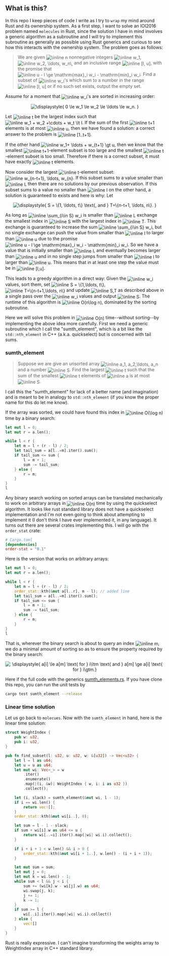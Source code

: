 ## What is this?

In this repo I keep pieces of code I write as I try to `wrap` my mind
around Rust and its ownership system.
As a first step, I want to solve an IOI2016 problem named `molecules` in Rust,
since the solution I have in mind involves a generic algorithm
as a subroutine and I will try to implement this subroutine as generally as
possible using Rust generics and curious to see how this interacts with the
ownership system. The problem goes as follows:

> We are given <img alt="\inline n" src="https://latex.codecogs.com/png.latex?%5Cinline%20n" align="center"/> nonnegative integers <img alt="\inline w_1" src="https://latex.codecogs.com/png.latex?%5Cinline%20w_1" align="center"/>, <img alt="\inline w_2, \ldots, w_n\," src="https://latex.codecogs.com/png.latex?%5Cinline%20w_2%2C%20%5Cldots%2C%20w_n%5C%2C" align="center"/> and an 
> inclusive range <img alt="\inline [l, u]" src="https://latex.codecogs.com/png.latex?%5Cinline%20%5Bl%2C%20u%5D" align="center"/>, with the promise that <img alt="\inline u - l \ge
  \mathrm{max}_i w_i - \mathrm{min}_i w_i" src="https://latex.codecogs.com/png.latex?%5Cinline%20u%20-%20l%20%5Cge%0A%20%20%5Cmathrm%7Bmax%7D_i%20w_i%20-%20%5Cmathrm%7Bmin%7D_i%20w_i" align="center"/>.
> Find a subset of <img alt="\inline w_i" src="https://latex.codecogs.com/png.latex?%5Cinline%20w_i" align="center"/>'s which sum to a number in the range <img alt="\inline [l, u]" src="https://latex.codecogs.com/png.latex?%5Cinline%20%5Bl%2C%20u%5D" align="center"/> or if no
> such set exists, output the empty set.

Assume for a moment that <img alt="\inline w_i" src="https://latex.codecogs.com/png.latex?%5Cinline%20w_i" align="center"/>'s are sorted in increasing order:

<p align=center><img alt="\displaystyle{
0 \le w_1 \le w_2 \le \ldots \le w_n.
}" src="https://latex.codecogs.com/png.latex?%5Cdisplaystyle%7B%0A0%20%5Cle%20w_1%20%5Cle%20w_2%20%5Cle%20%5Cldots%20%5Cle%20w_n.%0A%7D"/></p>


Let <img alt="\inline t" src="https://latex.codecogs.com/png.latex?%5Cinline%20t" align="center"/> be the largest index such that <img alt="\inline w_1 + w_2 +\cdots + w_t \lt l" src="https://latex.codecogs.com/png.latex?%5Cinline%20w_1%20%2B%20w_2%20%2B%5Ccdots%20%2B%20w_t%20%3C%20l" align="center"/>. If 
the sum of the first <img alt="\inline t+1" src="https://latex.codecogs.com/png.latex?%5Cinline%20t%2B1" align="center"/> elements is at most <img alt="\inline u" src="https://latex.codecogs.com/png.latex?%5Cinline%20u" align="center"/>, then we have found a
solution: a correct answer to the problem is <img alt="\inline [1..t+1]" src="https://latex.codecogs.com/png.latex?%5Cinline%20%5B1..t%2B1%5D" align="center"/>.

If the other hand <img alt="\inline w_1+ \ldots + w_{t+1} \gt u" src="https://latex.codecogs.com/png.latex?%5Cinline%20w_1%2B%20%5Cldots%20%2B%20w_%7Bt%2B1%7D%20%3E%20u" align="center"/>, then we know that the smallest
<img alt="\inline t+1" src="https://latex.codecogs.com/png.latex?%5Cinline%20t%2B1" align="center"/>-element subset is too large and the smallest <img alt="\inline t" src="https://latex.codecogs.com/png.latex?%5Cinline%20t" align="center"/>-element subset is too
small. Therefore if there is a correct subset, it must have exactly <img alt="\inline t" src="https://latex.codecogs.com/png.latex?%5Cinline%20t" align="center"/>
elements.

Now consider the largest <img alt="\inline t" src="https://latex.codecogs.com/png.latex?%5Cinline%20t" align="center"/>-element subset: <img alt="\inline w_{n-t+1}, \ldots, w_{n}" src="https://latex.codecogs.com/png.latex?%5Cinline%20w_%7Bn-t%2B1%7D%2C%20%5Cldots%2C%20w_%7Bn%7D" align="center"/>.
If this subset sums to a value smaller than <img alt="\inline l" src="https://latex.codecogs.com/png.latex?%5Cinline%20l" align="center"/>, then there are no solutions
by our previous observation. If this subset sums to a value no smaller than 
<img alt="\inline l" src="https://latex.codecogs.com/png.latex?%5Cinline%20l" align="center"/> on the other hand, a solution is guaranteed to exists and here is why:
Let 
<p align=center><img alt="\displaystyle{
S = \{1, \ldots, t\} \text{, and } T=\{n-t+1, \ldots, n\}.
}" src="https://latex.codecogs.com/png.latex?%5Cdisplaystyle%7B%0AS%20%3D%20%5C%7B1%2C%20%5Cldots%2C%20t%5C%7D%20%5Ctext%7B%2C%20and%20%7D%20T%3D%5C%7Bn-t%2B1%2C%20%5Cldots%2C%20n%5C%7D.%0A%7D"/></p>

As long as <img alt="\inline \sum_{i\in S} w_i" src="https://latex.codecogs.com/png.latex?%5Cinline%20%5Csum_%7Bi%5Cin%20S%7D%20w_i" align="center"/> is smaller than <img alt="\inline l" src="https://latex.codecogs.com/png.latex?%5Cinline%20l" align="center"/>, exchange the smallest
index in <img alt="\inline S" src="https://latex.codecogs.com/png.latex?%5Cinline%20S" align="center"/> with the largest index in <img alt="\inline T" src="https://latex.codecogs.com/png.latex?%5Cinline%20T" align="center"/>. This exchange is guaranteed to 
increase the sum <img alt="\inline \sum_{i\in S} w_i" src="https://latex.codecogs.com/png.latex?%5Cinline%20%5Csum_%7Bi%5Cin%20S%7D%20w_i" align="center"/>, but no single exchange can push the value 
from smaller than <img alt="\inline l" src="https://latex.codecogs.com/png.latex?%5Cinline%20l" align="center"/> to larger than <img alt="\inline u" src="https://latex.codecogs.com/png.latex?%5Cinline%20u" align="center"/> due to the promise <img alt="\inline u - l \ge
\mathrm{max}_i w_i - \mathrm{min}_i w_i" src="https://latex.codecogs.com/png.latex?%5Cinline%20u%20-%20l%20%5Cge%0A%5Cmathrm%7Bmax%7D_i%20w_i%20-%20%5Cmathrm%7Bmin%7D_i%20w_i" align="center"/>. So we have a value that is initially
smaller than <img alt="\inline l" src="https://latex.codecogs.com/png.latex?%5Cinline%20l" align="center"/>, and eventually becomes larger than <img alt="\inline u" src="https://latex.codecogs.com/png.latex?%5Cinline%20u" align="center"/> and in no single step
jumps from smaller than <img alt="\inline l" src="https://latex.codecogs.com/png.latex?%5Cinline%20l" align="center"/> to larger than <img alt="\inline u" src="https://latex.codecogs.com/png.latex?%5Cinline%20u" align="center"/>. This means that in at least one
step the value must be in <img alt="\inline [l,u]" src="https://latex.codecogs.com/png.latex?%5Cinline%20%5Bl%2Cu%5D" align="center"/>.

This leads to a greedy algorithm in a direct way: Given the <img alt="\inline w_i" src="https://latex.codecogs.com/png.latex?%5Cinline%20w_i" align="center"/> values, sort
them, set <img alt="\inline S = \{1,\ldots, t\}" src="https://latex.codecogs.com/png.latex?%5Cinline%20S%20%3D%20%5C%7B1%2C%5Cldots%2C%20t%5C%7D" align="center"/>, <img alt="\inline T=\{n-t+1,\ldots, n\}" src="https://latex.codecogs.com/png.latex?%5Cinline%20T%3D%5C%7Bn-t%2B1%2C%5Cldots%2C%20n%5C%7D" align="center"/> and update <img alt="\inline S,T" src="https://latex.codecogs.com/png.latex?%5Cinline%20S%2CT" align="center"/>
as described above in a single pass over the <img alt="\inline w_i" src="https://latex.codecogs.com/png.latex?%5Cinline%20w_i" align="center"/> values and output <img alt="\inline S" src="https://latex.codecogs.com/png.latex?%5Cinline%20S" align="center"/>.
The runtime of this algorithm is <img alt="\inline O(n\log n)" src="https://latex.codecogs.com/png.latex?%5Cinline%20O%28n%5Clog%20n%29" align="center"/>, dominated by the sorting
subroutine.

Here we will solve this problem in <img alt="\inline O(n)" src="https://latex.codecogs.com/png.latex?%5Cinline%20O%28n%29" align="center"/> time--without sorting--by implementing
the above idea more carefully. First we need a generic subroutine which I call
the "sumth_element", which is a bit like the `std::nth_element` in C++
(a.k.a. quickselect) but is concerned with tail sums.

### sumth_element

> Suppose we are give an unsorted array <img alt="\inline a_1, a_2,\ldots, a_n" src="https://latex.codecogs.com/png.latex?%5Cinline%20a_1%2C%20a_2%2C%5Cldots%2C%20a_n" align="center"/> and a number <img alt="\inline S" src="https://latex.codecogs.com/png.latex?%5Cinline%20S" align="center"/>.
> Find the largest <img alt="\inline t" src="https://latex.codecogs.com/png.latex?%5Cinline%20t" align="center"/> such that the sum of the smallest <img alt="\inline t" src="https://latex.codecogs.com/png.latex?%5Cinline%20t" align="center"/> elements of <img alt="\inline a" src="https://latex.codecogs.com/png.latex?%5Cinline%20a" align="center"/>
> is at most <img alt="\inline S" src="https://latex.codecogs.com/png.latex?%5Cinline%20S" align="center"/>.

I call this the "sumth_element" for lack of a better name (and imagination) and 
is meant to be in analogy to `std::nth_element`
(if you know the proper name for this do let me know).

If the array was sorted, we could have found this index in <img alt="\inline O(\log n)" src="https://latex.codecogs.com/png.latex?%5Cinline%20O%28%5Clog%20n%29" align="center"/> time
by a binary search:
```rust
let mut l = 0;
let mut r = a.len();

while l < r {
    let m = l + (r - l) / 2;
    let tail_sum = a[l..=m].iter().sum();
    if tail_sum <= sum {
        l = m + 1;
        sum -= tail_sum;
    } else {
        r = m;
    }
}
l
```
Any binary search working on sorted arrays can be translated mechanically to 
work on arbitrary arrays in <img alt="\inline O(n)" src="https://latex.codecogs.com/png.latex?%5Cinline%20O%28n%29" align="center"/> time by using the quickselect algorithm.
It looks like rust standard library does not have a quickselect
implementation and I'm not even going to think about attempting to implement
it (I don't think I have ever implemented it, in any language).
It turns out there are several crates implementing this. I will go with the
`order_stat` crate:
```toml
# Cargo.toml
[dependencies]
order-stat = "0.1"
```

Here is the version that works on arbitrary arrays:
```rust
let mut l = 0;
let mut r = a.len();

while l < r {
    let m = l + (r - l) / 2;
    order_stat::kth(&mut a[l..r], m - l); // added line
    let tail_sum = a[l..=m].iter().sum();
    if tail_sum <= sum {
        l = m + 1;
        sum -= tail_sum;
    } else {
        r = m;
    }
}
l
```
That is, wherever the binary search is about to query an index <img alt="\inline m" src="https://latex.codecogs.com/png.latex?%5Cinline%20m" align="center"/>, we do a
minimal amount of sorting so as to ensure the property required by the binary
search:
<p align=center><img alt="\displaystyle{ a[i] \le a[m] \text{ for } i\ltm \text{ and } a[m] \ge a[i] \text{ for } i\gtm.}" src="https://latex.codecogs.com/png.latex?%5Cdisplaystyle%7B%20a%5Bi%5D%20%5Cle%20a%5Bm%5D%20%5Ctext%7B%20for%20%7D%20i%3Cm%20%5Ctext%7B%20and%20%7D%20a%5Bm%5D%20%5Cge%20a%5Bi%5D%20%5Ctext%7B%20for%20%7D%20i%3Em.%7D"/></p>


Here if the full code with the generics [sumth_elements.rs](sumth_element.rs).
If you have clone this repo, you can run the unit tests by
```sh
cargo test sumth_element --release
```

### Linear time solution

Let us go back to `molecues`. Now with the `sumth_element` in hand, here is 
the linear time solution:

```rust
struct WeightIndex {
    pub w: u32,
    pub i: u32,
}

pub fn find_subset(l: u32, u: u32, w: &[u32]) -> Vec<u32> {
    let l = l as u64;
    let u = u as u64;
    let mut wi: Vec<_> = w
        .iter()
        .enumerate()
        .map(|(i, &w)| WeightIndex { w, i: i as u32 })
        .collect();

    let (i, slack) = sumth_element(&mut wi, l - 1);
    if i == wi.len() {
        return vec![];
    }
    order_stat::kth(&mut wi[i..], 0);

    let sum = l - 1 - slack;
    if sum + wi[i].w as u64 <= u {
        return wi[..=i].iter().map(|wi| wi.i).collect();
    }

    if i + i + 1 < w.len() && i > 0 {
        order_stat::kth(&mut wi[i + 1..], w.len() - (i + i + 1));
    }

    let mut sum = sum;
    let mut j = 0;
    let mut k = wi.len() - 1;
    while sum < l && j < i {
        sum += (wi[k].w - wi[j].w) as u64;
        wi.swap(j, k);
        j += 1;
        k -= 1;
    }
    if sum >= l {
        wi[..i].iter().map(|wi| wi.i).collect()
    } else {
        vec![]
    }
}
```
Rust is really expressive. I can't imagine transforming the weights array to
WeightIndex array in C++ standard library.
